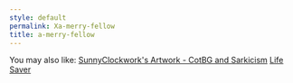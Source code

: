```yaml
---
style: default
permalink: Xa-merry-fellow
title: a-merry-fellow
---
```

You may also like:
[SunnyClockwork's Artwork - CotBG and Sarkicism](http://scp-wiki.net/sunny-art-cotbg-sarkicism)
[Life Saver](http://scp-wiki.net/life-saver)